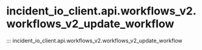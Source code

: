 # incident_io_client.api.workflows_v2.workflows_v2_update_workflow

::: incident_io_client.api.workflows_v2.workflows_v2_update_workflow
